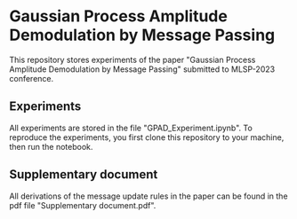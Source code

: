 # Gaussian Process Amplitude Demodulation by Message Passing
This repository stores experiments of the paper "Gaussian Process Amplitude Demodulation by Message Passing" submitted to MLSP-2023 conference. 

## Experiments
All experiments are stored in the file "GPAD_Experiment.ipynb".
To reproduce the experiments, you first clone this repository to your machine, then run the notebook.

## Supplementary document
All derivations of the message update rules in the paper can be found in the pdf file "Supplementary document.pdf".
